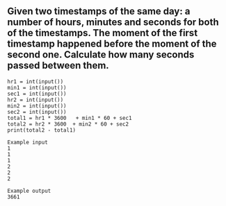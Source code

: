 ## Given two timestamps of the same day: a number of hours, minutes and seconds for both of the timestamps. The moment of the first timestamp happened before the moment of the second one. Calculate how many seconds passed between them.

```
hr1 = int(input())
min1 = int(input())
sec1 = int(input())
hr2 = int(input())
min2 = int(input())
sec2 = int(input())
total1 = hr1 * 3600   + min1 * 60 + sec1 
total2 = hr2 * 3600  + min2 * 60 + sec2 
print(total2 - total1)

```

```
Example input 
1
1
1
2
2
2

Example output 
3661

```
